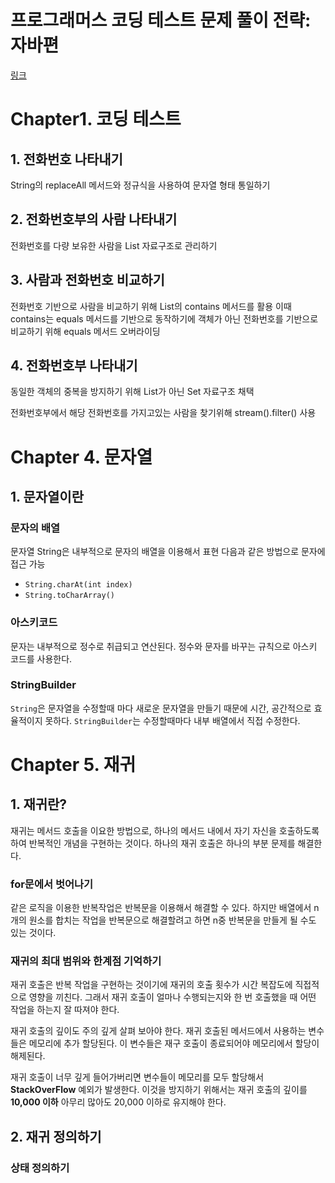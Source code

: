 # 프로그래머스 코딩 테스트 문제 풀이 전략: 자바편

[링크](https://product.kyobobook.co.kr/detail/S000200928002)

# Chapter1. 코딩 테스트

## 1. 전화번호 나타내기

String의 replaceAll 메서드와 정규식을 사용하여 문자열 형태 통일하기



## 2. 전화번호부의 사람 나타내기

전화번호를 다량 보유한 사람을 List 자료구조로 관리하기



## 3. 사람과 전화번호 비교하기

전화번호 기반으로 사람을 비교하기 위해 List의 contains 메서드를 활용
이때 contains는 equals 메서드를 기반으로 동작하기에 객체가 아닌 전화번호를 기반으로 비교하기 위해 equals 메서드 오버라이딩



## 4. 전화번호부 나타내기

동일한 객체의 중복을 방지하기 위해 List가 아닌 Set 자료구조 채택

전화번호부에서 해당 전화번호를 가지고있는 사람을 찾기위해 stream().filter() 사용 



# Chapter 4. 문자열

## 1. 문자열이란

### 문자의 배열

문자열 String은 내부적으로 문자의 배열을 이용해서 표현
다음과 같은 방법으로 문자에 접근 가능

- ```String.charAt(int index)```
- ```String.toCharArray()```



### 아스키코드

문자는 내부적으로 정수로 취급되고 연산된다.
정수와 문자를 바꾸는 규칙으로 아스키 코드를 사용한다.



### StringBuilder

```String```은 문자열을 수정할때 마다 새로운 문자열을 만들기 때문에 시간, 공간적으로 효율적이지 못하다.
```StringBuilder```는 수정할때마다 내부 배열에서 직접 수정한다.



# Chapter 5. 재귀

## 1. 재귀란?

재귀는 메서드 호출을 이요한 방법으로, 하나의 메서드 내에서 자기 자신을 호출하도록 하여 반복적인 개념을 구현하는 것이다.
하나의 재귀 호출은 하나의 부분 문제를 해결한다.



### for문에서 벗어나기

같은 로직을 이용한 반복작업은 반복문을 이용해서 해결할 수 있다.
하지만 배열에서 n개의 원소를 합치는 작업을 반복문으로 해결할려고 하면 n중 반복문을 만들게 될 수도 있는 것이다.



### 재귀의 최대 범위와 한계점 기억하기

재귀 호출은 반복 작업을 구현하는 것이기에 재귀의 호출 횟수가 시간 복잡도에 직접적으로 영향을 끼친다.
그래서 재귀 호출이 얼마나 수행되는지와 한 번 호출했을 때 어떤 작업을 하는지 잘 따져야 한다.

재귀 호출의 깊이도 주의 깊게 살펴 보아야 한다.
재귀 호출된 메서드에서 사용하는 변수들은 메모리에 추가 할당된다.
이 변수들은 재구 호출이 종료되어야 메모리에서 할당이 해제된다.

재귀 호출이 너무 깊게 들어가버리면 변수들이 메모리를 모두 할당해서 **StackOverFlow** 예외가 발생한다.
이것을 방지하기 위해서는 재귀 호출의 깊이를 **10,000 이하** 아무리 많아도 20,000 이하로 유지해야 한다.



## 2. 재귀 정의하기

### 상태 정의하기

